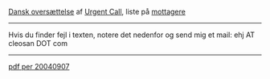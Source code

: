 [Dansk
oversættelse](http://swpat.ffii.org/xatra/cons0406/index.da.html "wikilink")
af [Urgent
Call](http://swpat.ffii.org/xatra/cons0406/index.en.html "wikilink"),
liste på
[mottagere](http://kwiki.ffii.org/LtrConsRecvDk0406Da "wikilink")

------------------------------------------------------------------------

Hvis du finder fejl i texten, notere det nedenfor og send mig et mail:
ehj AT cleosan DOT com

------------------------------------------------------------------------

[pdf per
20040907](http://ffii.org/~schinski/urgent-call/LtrCons20040907.da.pdf "wikilink")
